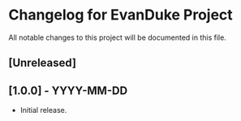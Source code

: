 # Changelog for EvanDuke Project

All notable changes to this project will be documented in this file.

## [Unreleased]

## [1.0.0] - YYYY-MM-DD
- Initial release.

